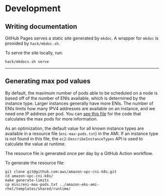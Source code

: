 # Development

## Writing documentation

GitHub Pages serves a static site generated by `mkdoc`. A wrapper for `mkdoc` is provided by `hack/mkdoc.sh`.

To serve the site locally, run:
```
hack/mkdocs.sh serve
```

---

## Generating max pod values

By default, the maximum number of pods able to be scheduled on a node is based off of the number of ENIs
available, which is determined by the instance type. Larger instances generally have more ENIs. The
number of ENIs limits how many IPV4 addresses are available on an instance, and we need one IP address
per pod. You can [see this file](https://github.com/aws/amazon-vpc-cni-k8s/blob/main/scripts/gen_vpc_ip_limits.go)
for the code that calculates the max pods for more information.

As an optimization, the default value for all known instance types are available in a resource file
(`eni-max-pods.txt`) in the AMI. If an instance type is not found in this file, the
`ec2:DescribeInstanceTypes` API is used to calculate the value at runtime.

The resource file is generated once per day by a GitHub Action workflow.

To generate the resource file:
```
git clone git@github.com:aws/amazon-vpc-cni-k8s.git
cd amazon-vpc-cni-k8s/
make generate-limits
cp misc/eni-max-pods.txt ../amazon-eks-ami-rhel/templates/shared/runtime/
```
